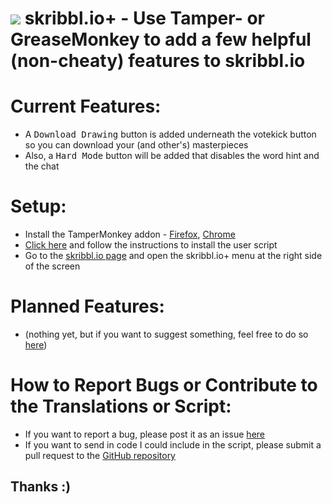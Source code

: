 # ![](https://raw.githubusercontent.com/Sv443/code/master/resources/favicons/skribbl.io%2B%20icon.png) skribbl.io+ - Use Tamper- or GreaseMonkey to add a few helpful (non-cheaty) features to skribbl.io


# Current Features:

- A <kbd>Download Drawing</kbd> button is added underneath the votekick button so you can download your (and other's) masterpieces
- Also, a <kbd>Hard Mode</kbd> button will be added that disables the word hint and the chat


# Setup:
- Install the TamperMonkey addon - [Firefox](https://tinyurl.com/ybed26ab), [Chrome](https://tinyurl.com/aqhkmex)
- [Click here](./skribblio-plus.user.js) and follow the instructions to install the user script
- Go to the [skribbl.io page](https://skribbl.io/) and open the skribbl.io+ menu at the right side of the screen
  
  
# Planned Features:
- (nothing yet, but if you want to suggest something, feel free to do so [here](https://github.com/Sv443/skribbl.io-plus/issues/new))


# How to Report Bugs or Contribute to the Translations or Script:
- If you want to report a bug, please post it as an issue [here](https://github.com/Sv443/skribbl.io-plus/issues/new)
- If you want to send in code I could include in the script, please submit a pull request to the [GitHub repository](https://github.com/Sv443/skribbl.io-plus)
## Thanks :)
